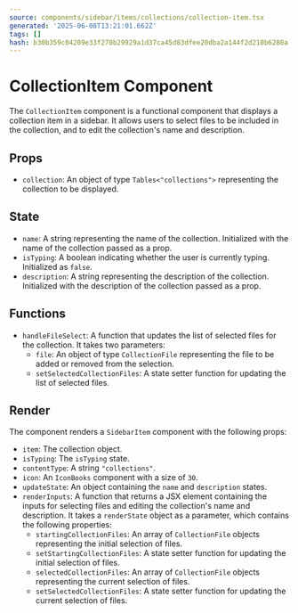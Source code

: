 ```yaml
---
source: components/sidebar/items/collections/collection-item.tsx
generated: '2025-06-08T13:21:01.662Z'
tags: []
hash: b30b359c04209e33f270b29929a1d37ca45d83dfee20dba2a144f2d210b6280a
---
```

# CollectionItem Component

The `CollectionItem` component is a functional component that displays a collection item in a sidebar. It allows users to select files to be included in the collection, and to edit the collection's name and description.

## Props

- `collection`: An object of type `Tables<"collections">` representing the collection to be displayed.

## State

- `name`: A string representing the name of the collection. Initialized with the name of the collection passed as a prop.
- `isTyping`: A boolean indicating whether the user is currently typing. Initialized as `false`.
- `description`: A string representing the description of the collection. Initialized with the description of the collection passed as a prop.

## Functions

- `handleFileSelect`: A function that updates the list of selected files for the collection. It takes two parameters:
  - `file`: An object of type `CollectionFile` representing the file to be added or removed from the selection.
  - `setSelectedCollectionFiles`: A state setter function for updating the list of selected files.

## Render

The component renders a `SidebarItem` component with the following props:

- `item`: The collection object.
- `isTyping`: The `isTyping` state.
- `contentType`: A string `"collections"`.
- `icon`: An `IconBooks` component with a size of `30`.
- `updateState`: An object containing the `name` and `description` states.
- `renderInputs`: A function that returns a JSX element containing the inputs for selecting files and editing the collection's name and description. It takes a `renderState` object as a parameter, which contains the following properties:
  - `startingCollectionFiles`: An array of `CollectionFile` objects representing the initial selection of files.
  - `setStartingCollectionFiles`: A state setter function for updating the initial selection of files.
  - `selectedCollectionFiles`: An array of `CollectionFile` objects representing the current selection of files.
  - `setSelectedCollectionFiles`: A state setter function for updating the current selection of files.
